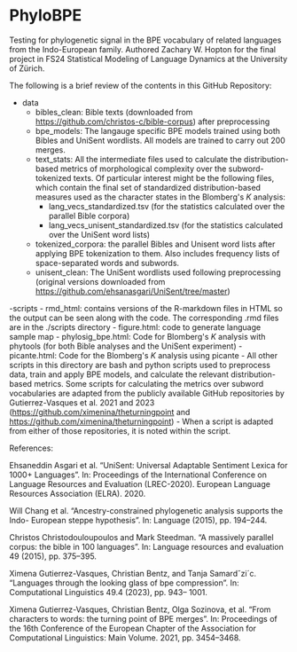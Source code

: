 # PhyloBPE
Testing for phylogenetic signal in the BPE vocabulary of related languages from the Indo-European family. 
Authored Zachary W. Hopton for the final project in FS24 Statistical Modeling of Language Dynamics at the University of Zürich.

The following is a brief review of the contents in this GitHub Repository:

- data
    - bibles_clean: Bible texts (downloaded from https://github.com/christos-c/bible-corpus) after preprocessing
    - bpe_models: The langauge specific BPE models trained using both Bibles and UniSent wordlists. All models are trained to carry out 200 merges.
    - text_stats: All the intermediate files used to calculate the distribution-based metrics of morphological complexity over the subword-tokenized texts. Of particular interest might be the following files, which contain the final set of standardized distribution-based measures used as the character states in the Blomberg's _K_ analysis:
        - lang_vecs_standardized.tsv (for the statistics calculated over the parallel Bible corpora)
        - lang_vecs_unisent_standardized.tsv (for the statistics calculated over the UniSent word lists)
    - tokenized_corpora: the parallel Bibles and Unisent word lists after applying BPE tokenization to them. Also includes frequency lists of space-separated words and subwords. 
    - unisent_clean: The UniSent wordlists used following preprocessing (original versions downloaded from https://github.com/ehsanasgari/UniSent/tree/master)

-scripts
    - rmd_html: contains versions of the R-markdown files in HTML so the output can be seen along with the code. The corresponding .rmd files are in the ./scripts directory
        - figure.html: code to generate language sample map
        - phylosig_bpe.html: Code for Blomberg's _K_ analysis with phytools (for both Bible analyses and the UniSent experiment)
        - picante.html: Code for the Blomberg's _K_ analysis using picante
    - All other scripts in this directory are bash and python scripts used to preprocess data, train and apply BPE models, and calculate the relevant distribution-based metrics. Some scripts for calculating the metrics over subword vocabularies are adapted from the publicly available GitHub repositories by Gutierrez-Vasques et al. 2021 and 2023 (https://github.com/ximenina/theturningpoint and https://github.com/ximenina/theturningpoint)
        - When a script is adapted from either of those repositories, it is noted within the script. 

References:

Ehsaneddin Asgari et al. “UniSent: Universal Adaptable Sentiment Lexica for 1000+
Languages”. In: Proceedings of the International Conference on Language Resources and
Evaluation (LREC-2020). European Language Resources Association (ELRA). 2020.

Will Chang et al. “Ancestry-constrained phylogenetic analysis supports the Indo-
European steppe hypothesis”. In: Language (2015), pp. 194–244.

Christos Christodouloupoulos and Mark Steedman. “A massively parallel corpus: the
bible in 100 languages”. In: Language resources and evaluation 49 (2015), pp. 375–395.

Ximena Gutierrez-Vasques, Christian Bentz, and Tanja Samardˇzi´c. “Languages through
the looking glass of bpe compression”. In: Computational Linguistics 49.4 (2023), pp. 943–
1001.

Ximena Gutierrez-Vasques, Christian Bentz, Olga Sozinova, et al. “From characters to
words: the turning point of BPE merges”. In: Proceedings of the 16th Conference of the
European Chapter of the Association for Computational Linguistics: Main Volume. 2021,
pp. 3454–3468.